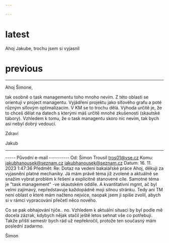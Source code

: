 ```yaml
---

---
```


# latest
Ahoj Jakube,
trochu jsem si vyjasnil 

# previous
---
Ahoj Šimone,

tak osobně o task managementu toho mnoho nevím.
Z této oblasti se orientuji v project managentu. Vyjádření projektu jako síťového grafu a poté různým síťovým optimalizacím. V KM se to trochu dělá.
Výhoda určitě je, že to chceš dělat na datech s kterými máš určitě mnohé zkušenosti (skautské tábory).
Vzhledem k tomu, že o task managentu skoro nic nevím, tak bych asi nebyl dobrý vedoucí.

Zdraví

Jakub

---
----- Původní e-mail ----------
Od: Šimon Trousil <tros01@vse.cz>
Komu: jakubhanousek@seznam.cz <jakubhanousek@seznam.cz>
Datum: 16. 11. 2023 1:47:36
Předmět: Re: Dotaz na vedení bakalářské práce
Ahoj, děkuji za vyjasnění platné mechaniky. Já mám právě téma již zvolené a aktuálně se snažím vybrat problém k řešení a explicitně stanovené cíle. Samotné téma je "task management" -ve skautském oddíle. A kvantitativní mgmt, ač byl velmi zajímavý, nepředstavuje každopádně moji silnou stránku. Tedy ani TM není oblast o které mám načteno nejvíce, naopak jsem ji spíše zvolil, abych si v rámci vypracování přečetl něco nového. 

Co se pak obhajování týče.. no. Vzhledem k aktuální situaci by byl podle mě docela zázrak, kdybych nějak stačil ještě letos sehnat vše co potřebuji. Takže příští semestr bych rád už nepřekročil, protože ten současný mám poslední zadarmo.

Šimon 